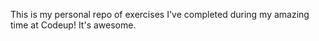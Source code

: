 This is my personal repo of exercises I've completed during my amazing time at Codeup!
It's awesome.
